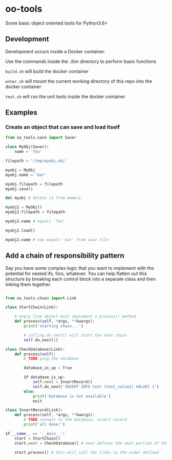 # oo-tools

Some basic object oriented tools for Python3.6+

## Development

Development occurs inside a Docker container.

Use the commands inside the ./bin directory to perform basic functions

`build.sh` will build the docker container

`enter.sh` will mount the current working directory of this repo into the docker container

`test.sh` will run the unit tests inside the docker container

## Examples

### Create an object that can save and load itself

```python
from oo_tools.save import Saver

class MyObj(Saver):
    name = 'foo'

filepath = '/tmp/myobj.obj'

myobj = MyObj
myobj.name = 'bar'

myobj.filepath = filepath
myobj.save()

del myobj # delete it from memory

myobj2 = MyObj()
myobj2.filepath = filepath

myobj2.name # equals 'foo'

myobj2.load()

myobj2.name # now equals 'bar' from save file
```

## Add a chain of responsibility pattern

Say you have some complex logic that you want to implement with the potential for nested ifs, fors, whatever. You can help flatten out this structure by breaking each control block into a separate class and then linking them together.

```python

from oo_tools.chain import Link

class StartChain(Link):

    # every link object must implement a process() method
    def process(self, *args, **kwargs):
        print('starting chain...')

        # calling do_next() will start the next chain
        self.do_next(1)

class CheckDatabase(Link):
    def process(self):
        # TODO ping the database

        database_is_up = True

        if database_is_up:
            self.next = InsertRecord()
            self.do_next('INSERT INTO test (test_value1) VALUES 1')
        else:
            print('Database is not available')
            exit

class InsertRecord(Link):
    def process(self, *args, **kwargs):
        # TODO connect to the database, insert record
        print('all done!')

if __name__ == '__main__':
    start = StartChain()
    start.next = CheckDatabase() # next defines the next portion of the chain

    start.process() # this will call the links in the order defined
```
